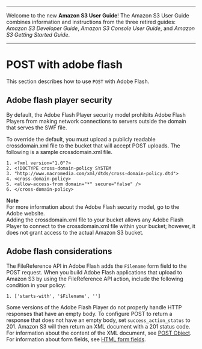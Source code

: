 --------

Welcome to the new **Amazon S3 User Guide**\! The Amazon S3 User Guide combines information and instructions from the three retired guides: *Amazon S3 Developer Guide*, *Amazon S3 Console User Guide*, and *Amazon S3 Getting Started Guide*\.

--------

# POST with adobe flash<a name="HTTPPOSTFlash"></a>

This section describes how to use `POST` with Adobe Flash\.

## Adobe flash player security<a name="AdobeFlashPlayerSecurity"></a>

By default, the Adobe Flash Player security model prohibits Adobe Flash Players from making network connections to servers outside the domain that serves the SWF file\.

To override the default, you must upload a publicly readable crossdomain\.xml file to the bucket that will accept POST uploads\. The following is a sample crossdomain\.xml file\.

```
1. <?xml version="1.0"?>
2. <!DOCTYPE cross-domain-policy SYSTEM
3. "http://www.macromedia.com/xml/dtds/cross-domain-policy.dtd">
4. <cross-domain-policy>
5. <allow-access-from domain="*" secure="false" />
6. </cross-domain-policy>
```

**Note**  
For more information about the Adobe Flash security model, go to the Adobe website\.  
Adding the crossdomain\.xml file to your bucket allows any Adobe Flash Player to connect to the crossdomain\.xml file within your bucket; however, it does not grant access to the actual Amazon S3 bucket\.

## Adobe flash considerations<a name="HTTPPOSTAdobeFlashConsiderations"></a>

 The FileReference API in Adobe Flash adds the `Filename` form field to the POST request\. When you build Adobe Flash applications that upload to Amazon S3 by using the FileReference API action, include the following condition in your policy: 

```
1. ['starts-with', '$Filename', '']
```

Some versions of the Adobe Flash Player do not properly handle HTTP responses that have an empty body\. To configure POST to return a response that does not have an empty body, set `success_action_status` to 201\. Amazon S3 will then return an XML document with a 201 status code\. For information about the content of the XML document, see [POST Object](https://docs.aws.amazon.com/AmazonS3/latest/API/RESTObjectPOST.html)\. For information about form fields, see [HTML form fields](HTTPPOSTForms.md#HTTPPOSTFormFields)\. 